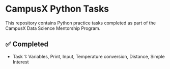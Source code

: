 # CampusX Python Tasks

This repository contains Python practice tasks completed as part of the CampusX Data Science Mentorship Program.

## ✅ Completed

- Task 1: Variables, Print, Input, Temperature conversion, Distance, Simple Interest
